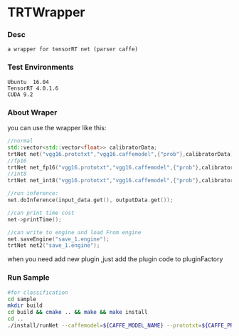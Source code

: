 # TRTWrapper

### Desc
    a wrapper for tensorRT net (parser caffe)
### Test Environments
    Ubuntu  16.04
    TensorRT 4.0.1.6
    CUDA 9.2
### About Wraper
you can use the wrapper like this:
```cpp
//normal
std::vector<std::vector<float>> calibratorData;
trtNet net("vgg16.prototxt","vgg16.caffemodel",{"prob"},calibratorData);
//fp16
trtNet net_fp16("vgg16.prototxt","vgg16.caffemodel",{"prob"},calibratorData,RUN_MODE:FLOAT16);
//int8
trtNet net_int8("vgg16.prototxt","vgg16.caffemodel",{"prob"},calibratorData,RUN_MODE:INT8);

//run inference:
net.doInference(input_data.get(), outputData.get());

//can print time cost
net->printTime();

//can write to engine and load From engine
net.saveEngine("save_1.engine");
trtNet net2("save_1.engine");
```
when you need add new plugin ,just add the plugin code to pluginFactory
### Run Sample
```bash
#for classification
cd sample
mkdir build
cd build && cmake .. && make && make install
cd ..
./install/runNet --caffemodel=${CAFFE_MODEL_NAME} --prototxt=${CAFFE_PROTOTXT} --input=./test.jpg
```
